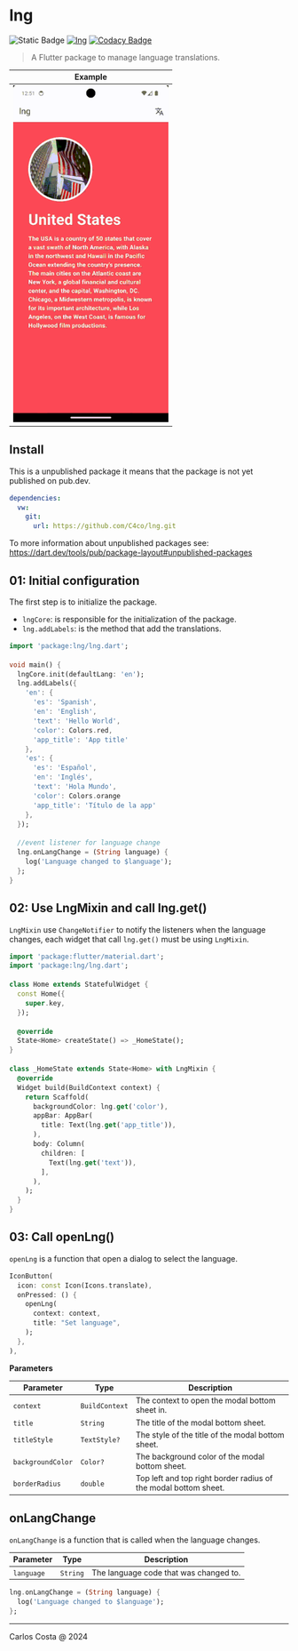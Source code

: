 # lng

![Static Badge](https://img.shields.io/badge/Flutter_package-blue)
[![lng](https://github.com/C4co/lng/actions/workflows/dart.yml/badge.svg)](https://github.com/C4co/lng/actions/workflows/dart.yml)
[![Codacy Badge](https://app.codacy.com/project/badge/Grade/03180b89a3b44c4893f03a40426b9175)](https://app.codacy.com/gh/C4co/lng/dashboard?utm_source=gh&utm_medium=referral&utm_content=&utm_campaign=Badge_grade)

>A Flutter package to manage language translations.

| Example                           |
| --------------------------------- |
| <img src="lng.gif" width="280" /> |

## Install

This is a unpublished package it means that the package is not yet published on pub.dev.

```yaml
dependencies:
  vw:
    git:
      url: https://github.com/C4co/lng.git
```

To more information about unpublished packages see: https://dart.dev/tools/pub/package-layout#unpublished-packages

## 01: Initial configuration

The first step is to initialize the package.

- `lngCore`: is responsible for the initialization of the package.
- `lng.addLabels`: is the method that add the translations.

```dart
import 'package:lng/lng.dart';

void main() {
  lngCore.init(defaultLang: 'en');
  lng.addLabels({
    'en': {
      'es': 'Spanish',
      'en': 'English',
      'text': 'Hello World',
      'color': Colors.red,
      'app_title': 'App title'
    },
    'es': {
      'es': 'Español',
      'en': 'Inglés',
      'text': 'Hola Mundo',
      'color': Colors.orange
      'app_title': 'Título de la app'
    },
  });

  //event listener for language change
  lng.onLangChange = (String language) {
    log('Language changed to $language');
  };
}
```

## 02: Use LngMixin and call lng.get()

`LngMixin` use `ChangeNotifier` to notify the listeners when the language changes,
each widget that call `lng.get()` must be using `LngMixin`.

```dart
import 'package:flutter/material.dart';
import 'package:lng/lng.dart';

class Home extends StatefulWidget {
  const Home({
    super.key,
  });

  @override
  State<Home> createState() => _HomeState();
}

class _HomeState extends State<Home> with LngMixin {
  @override
  Widget build(BuildContext context) {
    return Scaffold(
      backgroundColor: lng.get('color'),
      appBar: AppBar(
        title: Text(lng.get('app_title')),
      ),
      body: Column(
        children: [
          Text(lng.get('text')),
        ],
      ),
    );
  }
}
```

## 03: Call openLng()

`openLng` is a function that open a dialog to select the language.

```dart
IconButton(
  icon: const Icon(Icons.translate),
  onPressed: () {
    openLng(
      context: context,
      title: "Set language",
    );
  },
),
```

**Parameters**

| Parameter         | Type           | Description                                                     |
| ----------------- | -------------- | --------------------------------------------------------------- |
| `context`         | `BuildContext` | The context to open the modal bottom sheet in.                  |
| `title`           | `String`       | The title of the modal bottom sheet.                            |
| `titleStyle`      | `TextStyle?`   | The style of the title of the modal bottom sheet.               |
| `backgroundColor` | `Color?`       | The background color of the modal bottom sheet.                 |
| `borderRadius`    | `double`       | Top left and top right border radius of the modal bottom sheet. |

## onLangChange

`onLangChange` is a function that is called when the language changes.

| Parameter  | Type     | Description                            |
| ---------- | -------- | -------------------------------------- |
| `language` | `String` | The language code that was changed to. |

```dart
lng.onLangChange = (String language) {
  log('Language changed to $language');
};
```

---

Carlos Costa @ 2024
